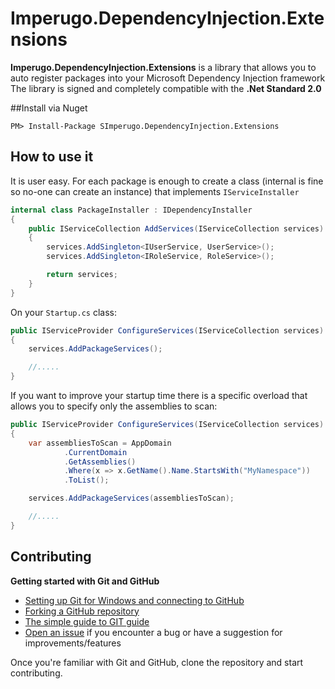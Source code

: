 # Imperugo.DependencyInjection.Extensions

**Imperugo.DependencyInjection.Extensions** is a library that allows you to auto register packages into your Microsoft Dependency Injection framework
The library is signed and completely compatible with the **.Net Standard 2.0**


##Install via Nuget 

```
PM> Install-Package SImperugo.DependencyInjection.Extensions
```

## How to use it
It is user easy.
For each package is enough to create a class (internal is fine so no-one can create an instance) that implements `IServiceInstaller`

```csharp
internal class PackageInstaller : IDependencyInstaller
{
	public IServiceCollection AddServices(IServiceCollection services)
	{
		services.AddSingleton<IUserService, UserService>();
		services.AddSingleton<IRoleService, RoleService>();

		return services;
	}
}
```

On your `Startup.cs` class:

```csharp
public IServiceProvider ConfigureServices(IServiceCollection services)
{
	services.AddPackageServices();

	//.....
}
```
If you want to improve your startup time there is a specific overload that allows you to specify only the assemblies to scan:


```csharp
public IServiceProvider ConfigureServices(IServiceCollection services)
{
	var assembliesToScan = AppDomain
			.CurrentDomain
			.GetAssemblies()
			.Where(x => x.GetName().Name.StartsWith("MyNamespace"))
			.ToList();

	services.AddPackageServices(assembliesToScan);

	//.....
}
```

## Contributing
**Getting started with Git and GitHub**

 * [Setting up Git for Windows and connecting to GitHub](http://help.github.com/win-set-up-git/)
 * [Forking a GitHub repository](http://help.github.com/fork-a-repo/)
 * [The simple guide to GIT guide](http://rogerdudler.github.com/git-guide/)
 * [Open an issue](https://github.com/imperugo/Imperugo.DependencyInjection.Extensions/issues) if you encounter a bug or have a suggestion for improvements/features


Once you're familiar with Git and GitHub, clone the repository and start contributing.
